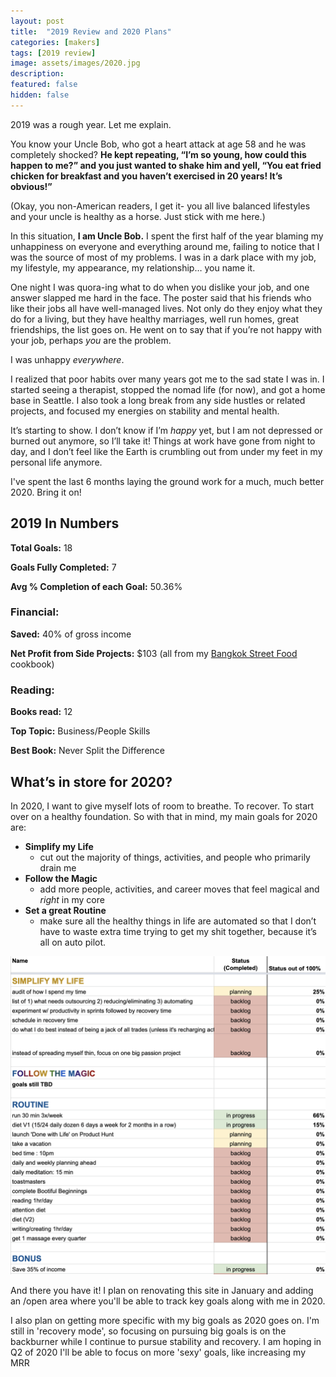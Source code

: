 ```yaml
---
layout: post
title:  "2019 Review and 2020 Plans"
categories: [makers]
tags: [2019 review]
image: assets/images/2020.jpg
description: 
featured: false
hidden: false
---
```


2019 was a rough year. Let me explain.

You know your Uncle Bob, who got a heart attack at age 58 and he was completely shocked? **He kept repeating, “I’m so young, how could this happen to me?” and you just wanted to shake him and yell, “You eat fried chicken for breakfast and you haven’t exercised in 20 years! It’s obvious!”**

(Okay, you non-American readers, I get it- you all live balanced lifestyles and your uncle is healthy as a horse. Just stick with me here.)

In this situation, **I am Uncle Bob.** I spent the first half of the year blaming my unhappiness on everyone and everything around me, failing to notice that I was the source of most of my problems. I was in a dark place with my job, my lifestyle, my appearance, my relationship… you name it.

One night I was quora-ing what to do when you dislike your job, and one answer slapped me hard in the face. The poster said that his friends who like their jobs all have well-managed lives. Not only do they enjoy what they do for a living, but they have healthy marriages, well run homes, great friendships, the list goes on. He went on to say that if you’re not happy with your job, perhaps _you_ are the problem.

I was unhappy _everywhere_.

I realized that poor habits over many years got me to the sad state I was in. I started seeing a therapist, stopped the nomad life (for now), and got a home base in Seattle. I also took a long break from any side hustles or related projects, and focused my energies on stability and mental health.

It’s starting to show. I don’t know if I’m _happy_ yet, but I am not depressed or burned out anymore, so I’ll take it! Things at work have gone from night to day, and I don’t feel like the Earth is crumbling out from under my feet in my personal life anymore.

I've spent the last 6 months laying the ground work for a much, much better 2020. Bring it on!

## 2019 In Numbers

**Total Goals:** 18

**Goals Fully Completed:** 7

**Avg % Completion of each Goal:** 50.36%

### Financial:

**Saved:** 40% of gross income

**Net Profit from Side Projects:** $103 (all from my [Bangkok Street Food](https://www.amazon.com/Bangkok-Street-Food-Authentic-Greatest-ebook/dp/B07JZJFQV4/) cookbook)

### Reading:

**Books read:** 12

**Top Topic:** Business/People Skills

**Best Book:** Never Split the Difference


## What’s in store for 2020?

In 2020, I want to give myself lots of room to breathe. To recover. To start over on a healthy foundation. So with that in mind, my main goals for 2020 are:

* **Simplify my Life**
    * cut out the majority of things, activities, and people who primarily drain me
* **Follow the Magic**
    * add more people, activities, and career moves that feel magical and _right_ in my core
* **Set a great Routine**
    * make sure all the healthy things in life are automated so that I don’t have to waste extra time trying to get my shit together, because it’s all on auto pilot.

![](/assets/images/2020_goals_excel.jpg)

And there you have it! I plan on renovating this site in January and adding an /open area where you'll be able to track key goals along with me in 2020. 

I also plan on getting more specific with my big goals as 2020 goes on. I'm still in 'recovery mode', so focusing on pursuing big goals is on the backburner while I continue to pursue stability and recovery. I am hoping in Q2 of 2020 I'll be able to focus on more 'sexy' goals, like increasing my MRR 